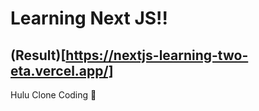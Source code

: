 # Learning Next JS!!

## (Result)[https://nextjs-learning-two-eta.vercel.app/]

Hulu Clone Coding 🚀
